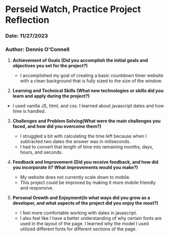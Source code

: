 # Perseid Watch, Practice Project Reflection

### Date: 11/27/2023

### Author: Dennis O'Connell

1. **Achievement of Goals (Did you accomplish the initial goals and objectives you set for the project?)**

   - I accomplished my goal of creating a basic countdown timer website with a clean background that is fully sized to the size of the window.

2. **Learning and Technical Skills (What new technologies or skills did you learn and apply during the project?)**

- I used vanilla JS, html, and css. I learned about javascript dates and how time is handled.

3. **Challenges and Problem Solving(What were the main challenges you faced, and how did you overcome them?)**

   - I struggled a bit with calculating the time left because when I subtracted two dates the answer was in miliseconds.
   - I had to convert that length of time into remaining months, days, hours, and seconds.

4. **Feedback and Improvement (Did you receive feedback, and how did you incorporate it? What improvements would you make?)**

   - My website does not currently scale down to mobile.
   - This project could be improved by making it more mobile friendly and responsive.

5. **Personal Growth and Enjoyment(In what ways did you grow as a developer, and what aspects of the project did you enjoy the most?)**
   - I feel more comfortable working with dates in javascript.
   - I also feel like I have a better understanding of why certain fonts are used in the layout of the page. I learned why the model I used utilized different fonts for different sections of the page.
